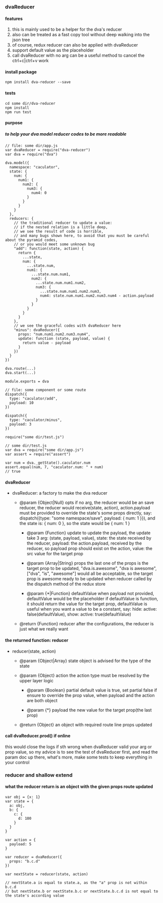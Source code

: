 ### dvaReducer

#### features
1. this is mainly used to be a helper for the dva's reducer
2. also can be treated as a fast copy tool without deep walking into the json tree
3. of course, redux reducer can also be applied with dvaReducer
4. support default value as the placeholder
5. call dvaReducer with no arg can be a useful method to cancel the ctrl+c|ctrl+v work

#### install package
```
npm install dva-reducer --save
```

#### tests
```
cd some dir/dva-reducer
npm install
npm run test
```

#### purpose
##### to help your dva model reducer codes to be more readable
```javascripts
// file: some dir/app.js
var dvaReducer = require("dva-reducer")
var dva = require("dva")

dva.model({
  namespace: "caculator",
  state: {
    num: {
      num1: {
        num2: {
          num3: {
            num4: 0
          }
        }
      }
    }
  },
  reducers: {
    // the traditional reducer to update a value:
    // if the nested relation is a little deep,
    // we see the result of code is horrible,
    // and many bugs shown here, to avoid that you must be careful about the pyramid codes,
    // or you would meet some unknown bug
    "add": function(state, action) {
      return {
        ...state,
        num: {
          ...state.num,
          num1: {
            ...state.num.num1,
            num2: {
              ...state.num.num1.num2,
              num3: {
                ...state.num.num1.num2.num3,
                num4: state.num.num1.num2.num3.num4 - action.payload
              }
            }
          }
        }
      }
    },
    // we see the graceful codes with dvaReducer here
    "minus": dvaReducer({
      props: "num.num1.num2.num3.num4",
      update: function (state, payload, value) {
        return value - payload
      }
    })
  }
})

dva.route(...)
dva.start(...)

module.exports = dva

// file: some component or some route
dispatch({
  type: "caculator/add",
  payload: 10
})

dispatch({
  type: "caculator/minus",
  payload: 3
})

require("some dir/test.js")

// some dir/test.js
var dva = require("some dir/app.js")
var assert = require("assert")

var num = dva._getState().caculator.num
assert.equal(num, 7, "caculator.num: " + num)
// true
```

#### dvaReducer
- dvaReducer: a factory to make the dva reducer
  - @param {Object|Null} opts if no arg, the reducer would be an save reducer,
    the reducer would receive(state, action),
    action.payload must be provided to override the state's some props directly,
    say:
      dispatch({type: "some namespace/save", payload: { num: 1 }}),
    and the state is: { num: 0 },
    so the state would be { num: 1 }

    - @param {Function} update to update the payload,
      the update take 3 arg: (state, payload, value),
      state: the state received by the reducer,
      payload: the action.payload, received by the reducer, so payload prop should exist on the action,
      value: the src value for the target prop

    - @param {Array|String} props the last one of the props is the target prop to be updated,
      "dva.is.awesome", "dva is awesome", ["dva", "is", "awesome"] would all be acceptable,
      so the target prop is awesome ready to be updated when reducer called by the dispatch method of the redux store

    - @param {*|Function} defaultValue when payload not provided, defaultValue would be the placeholder
      if defaultValue is function, it should return the value for the target prop,
      defaultValue is useful when you want a value to be a constant,
      say:
        hide: active: false(defaultValue),
        show: active: true(defaultValue)

  - @return {Function} reducer
  after the configurations, the reducer is just what we really want

#### the returned function: reducer
- reducer(state, action)
  - @param {Object|Array} state object is advised for the type of the state

  - @param {Object} action the action type must be resolved by the upper layer logic

    - @param {Boolean} partial default value is true,
      set partial false if ensure to override the prop value,
      when payload and the action are both object

    - @param {*} payload the new value for the target prop(the last prop)

  - @return {Object} an object with required route line props updated

#### call dvaReducer.prod() if online
this would close the logs if sth wrong when dvaReducer valid your arg or prop value,
so my advice is to see the test of dvaReducer first,
and read the param doc up there,
what's more, make some tests to keep everything in your control

### reducer and shallow extend
#### what the reducer return is an object with the given props route updated
```javascripts
var obj = {x: 1}
var state = {
  a: obj,
  b: {
    c: {
      d: 100
    }
  }
}

var action = {
  payload: 5
}

var reducer = dvaReducer({
  props: "b.c.d"
})

var nextState = reducer(state, action)

// nextState.a is equal to state.a, as the "a" prop is not within b.c.d
// but nextState.b or nextState.b.c or nextState.b.c.d is not equal to the state's according value
```
